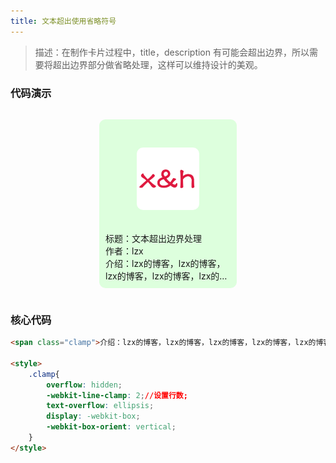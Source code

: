 ```yaml
---
title: 文本超出使用省略符号
---
```



>描述：在制作卡片过程中，title，description 有可能会超出边界，所以需要将超出边界部分做省略处理，这样可以维持设计的美观。 

### 代码演示

<div class="container">
        <div class="card">
            <img class="img" src="../.vuepress/public/logo.png" alt="">
            <span>标题：文本超出边界处理</span>
            <span>作者：lzx</span>
            <span class="clamp">介绍：lzx的博客，lzx的博客，lzx的博客，lzx的博客，lzx的博客，lzx的博客，lzx的博客，lzx的博客，lzx的博客，lzx的博客，</span>
        </div>
</div>

<style>
    .container{
        width: 100%;
        height: 300px;
        display: flex;
        justify-content: center;
        align-items: center;
    }
    .card{
        padding: 10px;
        width: 200px;
        height: 250px;
        background-color: #ddffdd;
        border-radius: 10px;
        display: flex;
        flex-direction: column;
        
    }
    .img{
        width: 100px; 
        height: 100px;
        border-radius: 10px;
        margin: auto;
    }
    .clamp{
        overflow: hidden;
        -webkit-line-clamp: 2;
        text-overflow: ellipsis;
        display: -webkit-box;
        -webkit-box-orient: vertical;
    }
</style>

### 核心代码


```html
<span class="clamp">介绍：lzx的博客，lzx的博客，lzx的博客，lzx的博客，lzx的博客，lzx的博客，lzx的博客，lzx的博客，lzx的博客，lzx的博客，</span>

<style>
    .clamp{
        overflow: hidden;
        -webkit-line-clamp: 2;//设置行数;
        text-overflow: ellipsis;
        display: -webkit-box;
        -webkit-box-orient: vertical;
    }
</style>

```